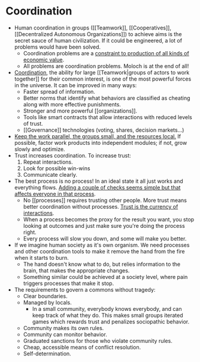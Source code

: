 # Coordination

- Human coordination in groups ([[Teamwork]], [[Cooperatives]], [[Decentralized Autonomous Organizations]]) to achieve aims is the secret sauce of human civilization. If it could be engineered, a lot of problems would have been solved.
  - Coordination problems are a [constraint to production of all kinds of economic value](https://www.lesswrong.com/posts/P6fSj3t4oApQQTB7E/coordination-as-a-scarce-resource).
  - All problems are coordination problems. Moloch is at the end of all!
- [Coordination](https://vitalik.ca/general/2020/09/11/coordination.html), the ability for large [[Teamwork|groups of actors to work together]] for their common interest, is one of the most powerful forces in the universe. It can be improved in many ways:
  - Faster spread of information.
  - Better norms that identify what behaviors are classified as cheating along with more effective punishments.
  - Stronger and more powerful [[organizations]].
  - Tools like smart contracts that allow interactions with reduced levels of trust.
  - [[Governance]] technologies (voting, shares, decision markets...)
- [Keep the work parallel, the groups small, and the resources local.](https://codahale.com/work-is-work/) If possible, factor work products into independent modules; if not, grow slowly and optimize.
- Trust increases coordination. To increase trust:
  1. Repeat interactions.
  2. Look for possible win-wins
  3. Communicate clearly.
- The best process is no process! In an ideal state it all just works and everything flows. [Adding a couple of checks seems simple but that affects everyone in that process](https://news.ycombinator.com/item?id=28710193).
  - No [[processes]] requires trusting other people. More trust means better coordination without processes. [Trust is the currency of interactions](https://youtu.be/-vbPXbm8eTw).
  - When a process becomes the proxy for the result you want, you stop looking at outcomes and just make sure you're doing the process right.
  - Every process will slow you down, and some will make you better.
- If we imagine human society as it's own organism. We need processes and other coordination tools to make it remove the hand from the fire when it starts to burn.
  - The hand doesn't know what to do, but relies information to the brain, that makes the appropriate changes.
  - Something similar could be achieved at a society level, where pain triggers processes that make it stop.
- The requirements to govern a commons without tragedy:
  - Clear boundaries.
  - Managed by locals.
    - In a small community, everybody knows everybody, and can keep track of what they do. This makes small groups iterated games which rewards trust and penalizes sociopathic behavior.
  - Community makes its own rules.
  - Community can monitor behavior.
  - Graduated sanctions for those who violate community rules.
  - Cheap, accessible means of conflict resolution.
  - Self-determination.
